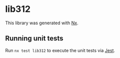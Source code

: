 # lib312

This library was generated with [Nx](https://nx.dev).

## Running unit tests

Run `nx test lib312` to execute the unit tests via [Jest](https://jestjs.io).
